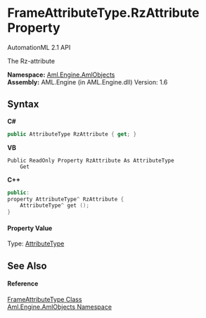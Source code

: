 # FrameAttributeType.RzAttribute Property 
AutomationML 2.1 API 

The Rz-attribute

**Namespace:**&nbsp;<a href="N_Aml_Engine_AmlObjects">Aml.Engine.AmlObjects</a><br />**Assembly:**&nbsp;AML.Engine (in AML.Engine.dll) Version: 1.6

## Syntax

**C#**<br />
``` C#
public AttributeType RzAttribute { get; }
```

**VB**<br />
``` VB
Public ReadOnly Property RzAttribute As AttributeType
	Get
```

**C++**<br />
``` C++
public:
property AttributeType^ RzAttribute {
	AttributeType^ get ();
}
```


#### Property Value
Type: <a href="T_Aml_Engine_CAEX_AttributeType">AttributeType</a>

## See Also


#### Reference
<a href="T_Aml_Engine_AmlObjects_FrameAttributeType">FrameAttributeType Class</a><br /><a href="N_Aml_Engine_AmlObjects">Aml.Engine.AmlObjects Namespace</a><br />